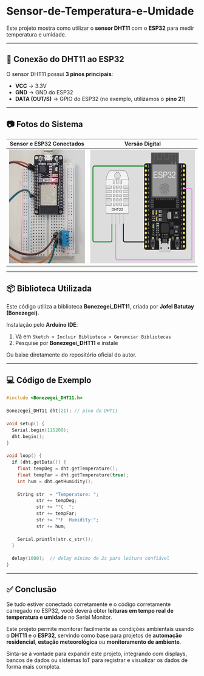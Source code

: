 # Sensor-de-Temperatura-e-Umidade

Este projeto mostra como utilizar o **sensor DHT11** com o **ESP32** para medir temperatura e umidade.

---

## 🔌 Conexão do DHT11 ao ESP32

O sensor DHT11 possui **3 pinos principais**:  

- **VCC** → 3.3V
- **GND** → GND do ESP32  
- **DATA (OUT/S)** → GPIO do ESP32 (no exemplo, utilizamos o **pino 21**)  

---

## 📷 Fotos do Sistema

| Sensor e ESP32 Conectados | Versão Digital |
|---------------------------|----------------|
| <img src="img/fotoDht.jpg" height="300"/> | <img src="img/dhtDigital.png" height="300"/> |


---

## 📦 Biblioteca Utilizada

Este código utiliza a biblioteca **Bonezegei_DHT11**, criada por **Jofel Batutay (Bonezegei)**.  

Instalação pelo **Arduino IDE**:  

1. Vá em `Sketch > Incluir Biblioteca > Gerenciar Bibliotecas`  
2. Pesquise por **Bonezegei_DHT11** e instale  

Ou baixe diretamente do repositório oficial do autor.

---

## 💻 Código de Exemplo

```cpp
#include <Bonezegei_DHT11.h>

Bonezegei_DHT11 dht(21); // pino do DHT11

void setup() {
  Serial.begin(115200);
  dht.begin();
}

void loop() {
  if (dht.getData()) {                         
    float tempDeg = dht.getTemperature();      
    float tempFar = dht.getTemperature(true);  
    int hum = dht.getHumidity();               

    String str  = "Temperature: ";
           str += tempDeg;
           str += "°C  ";
           str += tempFar;
           str += "°F  Humidity:";
           str += hum;

    Serial.println(str.c_str());
  }

  delay(1000);  // delay mínimo de 2s para leitura confiável
}
```
---

## ✅ Conclusão

Se tudo estiver conectado corretamente e o código corretamente carregado no ESP32, você deverá obter **leituras em tempo real de temperatura e umidade** no Serial Monitor.  

Este projeto permite monitorar facilmente as condições ambientais usando o **DHT11** e o **ESP32**, servindo como base para projetos de **automação residencial**, **estação meteorológica** ou **monitoramento de ambiente**.  

Sinta-se à vontade para expandir este projeto, integrando com displays, bancos de dados ou sistemas IoT para registrar e visualizar os dados de forma mais completa.
